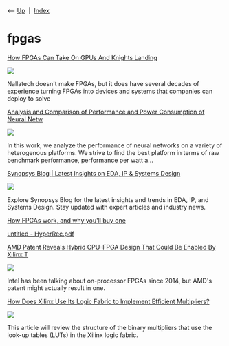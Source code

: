 <div class="nav">

⟵ [Up](index.html)  \|  [Index](index.html)

</div>

# fpgas

<div class="cards">

<div class="card">

<div class="card-title">

[How FPGAs Can Take On GPUs And Knights
Landing](https://www.nextplatform.com/2016/03/17/fpgas-can-take-gpus-knights-landing)

</div>

<div class="card-image">

[![](https://www.nextplatform.com/wp-content/uploads/2016/02/nallatech-t510-bw.jpg)](https://www.nextplatform.com/2016/03/17/fpgas-can-take-gpus-knights-landing)

</div>

Nallatech doesn't make FPGAs, but it does have several decades of
experience turning FPGAs into devices and systems that companies can
deploy to solve

</div>

<div class="card">

<div class="card-title">

[Analysis and Comparison of Performance and Power Consumption of Neural
Netw](https://hgpu.org/?p=25937)

</div>

<div class="card-image">

[![](https://hgpu.org/img/social-logo.png)](https://hgpu.org/?p=25937)

</div>

In this work, we analyze the performance of neural networks on a variety
of heterogenous platforms. We strive to find the best platform in terms
of raw benchmark performance, performance per watt a…

</div>

<div class="card">

<div class="card-title">

[Synopsys Blog \| Latest Insights on EDA, IP & Systems
Design](https://blogs.synopsys.com/breakingthethreelaws/2015/02/how-many-asic-gates-does-it-take-to-fill-an-fpga)

</div>

<div class="card-image">

[![](https://images.synopsys.com/is/image/synopsys/blogs-social-share-1200x628?ts=1726609273994&$responsive$)](https://blogs.synopsys.com/breakingthethreelaws/2015/02/how-many-asic-gates-does-it-take-to-fill-an-fpga)

</div>

Explore Synopsys Blog for the latest insights and trends in EDA, IP, and
Systems Design. Stay updated with expert articles and industry news.

</div>

<div class="card">

<div class="card-title">

[How FPGAs work, and why you'll buy
one](http://yosefk.com/blog/how-fpgas-work-and-why-youll-buy-one.html)

</div>

</div>

<div class="card">

<div class="card-title">

[untitled -
HyperRec.pdf](https://acsweb.ucsd.edu/~sasalama/papers/HyperRec.pdf)

</div>

</div>

<div class="card">

<div class="card-title">

[AMD Patent Reveals Hybrid CPU-FPGA Design That Could Be Enabled By
Xilinx
T](https://hothardware.com/news/amd-patent-hybrid-cpu-fpga-design-xilinx)

</div>

<div class="card-image">

[![](https://images.hothardware.com/contentimages/newsitem/53861/content/xilinx-office.jpg)](https://hothardware.com/news/amd-patent-hybrid-cpu-fpga-design-xilinx)

</div>

Intel has been talking about on-processor FPGAs since 2014, but AMD's
patent might actually result in one.

</div>

<div class="card">

<div class="card-title">

[How Does Xilinx Use Its Logic Fabric to Implement Efficient
Multipliers?](https://www.allaboutcircuits.com/technical-articles/how-does-xilinx-use-its-logic-fabric-to-implement-efficient-multipliers)

</div>

<div class="card-image">

[![](https://www.allaboutcircuits.com/uploads/thumbnails/Thumbnail-m4182018.png)](https://www.allaboutcircuits.com/technical-articles/how-does-xilinx-use-its-logic-fabric-to-implement-efficient-multipliers)

</div>

This article will review the structure of the binary multipliers that
use the look-up tables (LUTs) in the Xilinx logic fabric.

</div>

</div>
